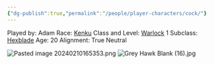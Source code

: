 ```yaml
---
{"dg-publish":true,"permalink":"/people/player-characters/cock/"}
---
```


Played by: Adam
Race: [Kenku](http://dnd5e.wikidot.com/lineage:kenku)
Class and Level: [Warlock](http://dnd5e.wikidot.com/warlock) 1
Subclass: [Hexblade](http://dnd5e.wikidot.com/warlock:hexblade)
Age: 20
Alignment: True Neutral

![Pasted image 20240210165353.png](/img/user/Z_Attachments/Pasted%20image%2020240210165353.png)
![Grey Hawk Blank (16).jpg](/img/user/Z_Attachments/Grey%20Hawk%20Blank%20(16).jpg)